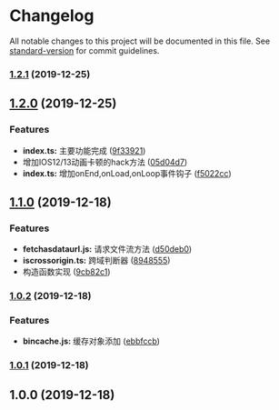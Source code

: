 # Changelog

All notable changes to this project will be documented in this file. See [standard-version](https://github.com/conventional-changelog/standard-version) for commit guidelines.

### [1.2.1](https://github.com/sexyHuang/canvas-sprite-ts/compare/v1.2.0...v1.2.1) (2019-12-25)

## [1.2.0](https://github.com/sexyHuang/canvas-sprite-ts/compare/v1.1.0...v1.2.0) (2019-12-25)


### Features

* **index.ts:** 主要功能完成 ([9f33921](https://github.com/sexyHuang/canvas-sprite-ts/commit/9f33921698cc029036f7e9c2219428fe8758e38a))
* 增加IOS12/13动画卡顿的hack方法 ([05d04d7](https://github.com/sexyHuang/canvas-sprite-ts/commit/05d04d79a6679c5473617a2b7496b704bc56b02e))
* **index.ts:** 增加onEnd,onLoad,onLoop事件钩子 ([f5022cc](https://github.com/sexyHuang/canvas-sprite-ts/commit/f5022cce5634a264553f3d199b3f06331550449e))

## [1.1.0](https://github.com/sexyHuang/canvas-sprite-ts/compare/v1.0.2...v1.1.0) (2019-12-18)


### Features

* **fetchasdataurl.js:** 请求文件流方法 ([d50deb0](https://github.com/sexyHuang/canvas-sprite-ts/commit/d50deb0c0cbcb09a0378b917ce97a47ed66c1571))
* **iscrossorigin.ts:** 跨域判断器 ([8948555](https://github.com/sexyHuang/canvas-sprite-ts/commit/89485559c23a22768f0a2ac9d9321b5a380288dd))
* 构造函数实现 ([9cb82c1](https://github.com/sexyHuang/canvas-sprite-ts/commit/9cb82c1bf109179cd1877a05db3e36800b21dde4))

### [1.0.2](https://github.com/sexyHuang/canvas-sprite-ts/compare/v1.0.1...v1.0.2) (2019-12-18)


### Features

* **bincache.js:** 缓存对象添加 ([ebbfccb](https://github.com/sexyHuang/canvas-sprite-ts/commit/ebbfccb79753606fea4eba08ba9e2fe7794fca26))

### [1.0.1](https://github.com/sexyHuang/canvas-sprite-ts/compare/v1.0.0...v1.0.1) (2019-12-18)

## 1.0.0 (2019-12-18)
